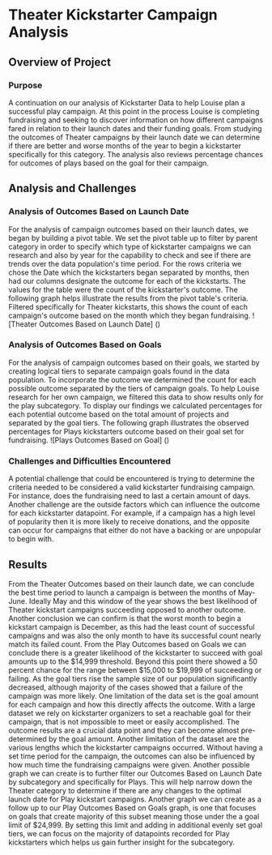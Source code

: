 # Theater Kickstarter Campaign Analysis

## Overview of Project

### Purpose
A continuation on our analysis of Kickstarter Data to help Louise plan a successful play campaign. At this point in the process Louise is completing fundraising and seeking to discover information on how different campaigns fared in relation to their launch dates and their funding goals. From studying the outcomes of Theater campaigns by their launch date we can determine if there are better and worse months of the year to begin a kickstarter specifically for this category. The analysis also reviews percentage chances for outcomes of plays based on the goal for their campaign. 

## Analysis and Challenges

### Analysis of Outcomes Based on Launch Date
For the analysis of campaign outcomes based on their launch dates, we began by building a pivot table. We set the pivot table up to filter by parent category in order to specify which type of kickstarter campaigns we can research and also by year for the capability to check and see if there are trends over the data population's time period. For the rows criteria we chose the Date which the kickstarters began separated by months, then had our columns designate the outcome for each of the kickstarts. The values for the table were the count of the kickstarter's outcome. The following graph helps illustrate the results from the pivot table's criteria. Filtered specifically for Theater kickstarts, this shows the count of each campaign's outcome based on the month which they began fundraising. 
![Theater Outcomes Based on Launch Date] ()
### Analysis of Outcomes Based on Goals
For the analysis of campaign outcomes based on their goals, we started by creating logical tiers to separate campaign goals found in the data population. To incorporate the outcome we determined the count for each possible outcome separated by the tiers of campaign goals. To help Louise research for her own campaign, we filtered this data to show results only for the play subcategory. To display our findings we calculated percentages for each potential outcome based on the total amount of projects and separated by the goal tiers. The following graph illustrates the observed percentages for Plays kickstarters outcome based on their goal set for fundraising. 
![Plays Outcomes Based on Goal] ()
### Challenges and Difficulties Encountered
A potential challenge that could be encountered is trying to determine the criteria needed to be considered a valid kickstarter fundraising campaign. For instance, does the fundraising need to last a certain amount of days. Another challenge are the outside factors which can influence the outcome for each kickstarter datapoint. For example, if a campaign has a high level of popularity then it is more likely to receive donations, and the opposite can occur for campaigns that either do not have a backing or are unpopular to begin with. 

## Results

From the Theater Outcomes based on their launch date, we can conclude the best time period to launch a campaign is between the months of May-June. Ideally May and this window of the year shows the best likelihood of Theater kickstart campaigns succeeding opposed to another outcome. Another conclusion we can confirm is that the worst month to begin a kickstart campaign is December, as this had the least count of successful campaigns and was also the only month to have its successful count nearly match its failed count. 
From the Play Outcomes based on Goals we can conclude there is a greater likelihood of the kickstarter to succeed with goal amounts up to the $14,999 threshold. Beyond this point there showed a 50 percent chance for the range between $15,000 to $19,999 of succeeding or failing. As the goal tiers rise the sample size of our population significantly decreased, although majority of the cases showed that a failure of the campaign was more likely. 
One limitation of the data set is the goal amount for each campaign and how this directly affects the outcome. With a large dataset we rely on kickstarter organizers to set a reachable goal for their campaign, that is not impossible to meet or easily accomplished. The outcome results are a crucial data point and they can become almost pre-determined by the goal amount. Another limitation of the dataset are the various lengths which the kickstarter campaigns occurred. Without having a set time period for the campaign, the outcomes can also be influenced by how much time the fundraising campaigns were given. 
Another possible graph we can create is to further filter our Outcomes Based on Launch Date by subcategory and specifically for Plays. This will help narrow down the Theater category to determine if there are any changes to the optimal launch date for Play kickstart campaigns. Another graph we can create as a follow up to our Play Outcomes Based on Goals graph, is one that focuses on goals that create majority of this subset meaning those under the a goal limit of $24,999. By setting this limit and adding in additional evenly set goal tiers, we can focus on the majority of datapoints recorded for Play kickstarters which helps us gain further insight for the subcategory. 
